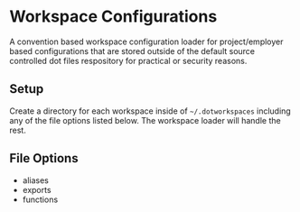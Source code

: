 # Workspace Configurations

A convention based workspace configuration loader for project/employer based configurations that are stored outside of the
default source controlled dot files respository for practical or security reasons.

## Setup

Create a directory for each workspace inside of `~/.dotworkspaces` including any of the file options listed below. The
workspace loader will handle the rest.

## File Options

* aliases
* exports
* functions
